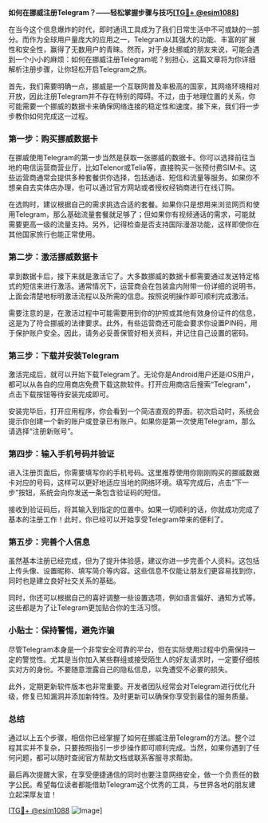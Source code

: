 **如何在挪威注册Telegram？——轻松掌握步骤与技巧[[TG💪+ @esim1088](https://t.me/s/esim1088)]**

在当今这个信息爆炸的时代，即时通讯工具成为了我们日常生活中不可或缺的一部分。而作为全球用户量庞大的应用之一，Telegram以其强大的功能、丰富的扩展性和安全性，赢得了无数用户的青睐。然而，对于身处挪威的朋友来说，可能会遇到一个小小的麻烦：如何在挪威注册Telegram呢？别担心，这篇文章将为你详细解析注册步骤，让你轻松开启Telegram之旅。

首先，我们需要明确一点，挪威是一个互联网普及率极高的国家，其网络环境相对开放，因此注册Telegram并不存在特别的障碍。不过，由于地理位置的关系，你可能需要一个挪威的数据卡来确保网络连接的稳定性和速度。接下来，我们将一步步教你如何完成这一过程。

### 第一步：购买挪威数据卡

在挪威使用Telegram的第一步当然是获取一张挪威的数据卡。你可以选择前往当地的电信运营商营业厅，比如Telenor或Telia等，直接购买一张预付费SIM卡。这些运营商通常会提供多种套餐供你选择，包括通话、短信和流量等服务。如果你不想亲自去实体店办理，也可以通过官方网站或者授权经销商进行在线订购。

在选购时，建议根据自己的需求挑选合适的套餐。如果你只是想用来浏览网页和使用Telegram，那么基础流量套餐就足够了；但如果你有视频通话的需求，可能就需要更高一级的流量支持。另外，记得检查是否支持国际漫游功能，这样即使你在其他国家旅行也能正常使用。

### 第二步：激活挪威数据卡

拿到数据卡后，接下来就是激活它了。大多数挪威的数据卡都需要通过发送特定格式的短信来进行激活。通常情况下，运营商会在包装盒内附带一份详细的说明书，上面会清楚地标明激活流程以及所需的信息。按照说明操作即可顺利完成激活。

需要注意的是，在激活过程中可能需要用到你的护照或其他有效身份证件的信息，这是为了符合挪威的法律要求。此外，有些运营商还可能会要求你设置PIN码，用于保护账户安全。因此，请务必妥善保管好相关资料，并记住自己设置的密码。

### 第三步：下载并安装Telegram

激活完成后，就可以开始下载Telegram了。无论你是Android用户还是iOS用户，都可以从各自的应用商店免费下载这款软件。打开应用商店后搜索“Telegram”，点击下载按钮等待安装完成即可。

安装完毕后，打开应用程序，你会看到一个简洁直观的界面。初次启动时，系统会提示你创建一个新的账户或登录已有账户。如果你是第一次使用Telegram，那么请选择“注册新账号”。

### 第四步：输入手机号码并验证

进入注册页面后，你需要填写你的手机号码。这里推荐使用你刚刚购买的挪威数据卡对应的号码，这样可以更好地适应当地的网络环境。填写完成后，点击“下一步”按钮，系统会向你发送一条包含验证码的短信。

接收到验证码后，将其输入到指定的位置中。如果一切顺利的话，你就成功完成了基本的注册工作！此时，你已经可以开始享受Telegram带来的便利了。

### 第五步：完善个人信息

虽然基本注册已经完成，但为了提升体验感，建议你进一步完善个人资料。这包括上传头像、设置昵称、填写简介等内容。这些信息不仅能让朋友们更容易找到你，同时也是建立良好社交关系的基础。

同时，你还可以根据自己的喜好调整一些设置选项，例如语言偏好、通知方式等。这些都是为了让Telegram更加贴合你的生活习惯。

### 小贴士：保持警惕，避免诈骗

尽管Telegram本身是一个非常安全可靠的平台，但在实际使用过程中仍需保持一定的警觉性。尤其是当你加入某些群组或接受陌生人的好友请求时，一定要仔细核实对方的身份。不要随意泄露自己的隐私信息，以免遭受不必要的损失。

此外，定期更新软件版本也非常重要。开发者团队经常会对Telegram进行优化升级，修复已知漏洞并添加新特性。及时更新可以确保你享受到最佳的服务质量。

### 总结

通过以上五个步骤，相信你已经掌握了如何在挪威注册Telegram的方法。整个过程其实并不复杂，只要按照指引一步步操作即可顺利完成。当然，如果你遇到了任何问题，都可以随时查阅官方帮助文档或联系客服寻求帮助。

最后再次提醒大家，在享受便捷通信的同时也要注意网络安全，做一个负责任的数字公民。希望每位读者都能借助Telegram这个优秀的工具，与世界各地的朋友建立起深厚友谊！

[[TG💪+ @esim1088](https://t.me/s/esim1088) ![Image](https://i.postimg.cc/4NQfJmqS/Snipaste-2025-05-13-00-14-12.png)]